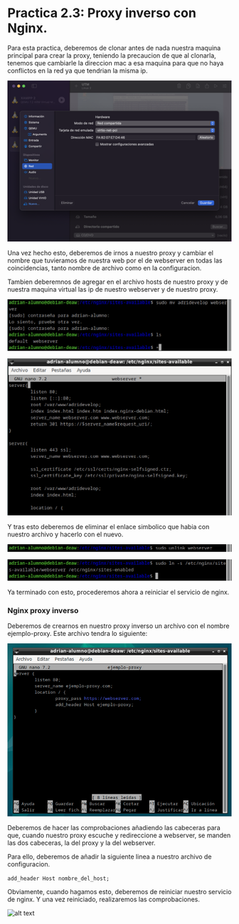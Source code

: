 # Practica 2.3: Proxy inverso con Nginx.

Para esta practica, deberemos de clonar antes de nada nuestra maquina principal para crear la proxy, teniendo la precaucion de que al clonarla, tenemos que cambiarle la direccion mac a esa maquina para que no haya conflictos en la red ya que tendrian la misma ip.

![alt text](./imagenes_actividad_2_3/image.png)

Una vez hecho esto, deberemos de irnos a nuestro proxy y cambiar el nombre que tuvieramos de nuestra web por el de webserver en todas las coincidencias, tanto nombre de archivo como en la configuracion.

Tambien deberemnos de agregar en el archivo hosts de nuestro proxy y de nuestra maquina virtual las ip de nuestro webserver y de nuestro proxy.

![alt text](./imagenes_actividad_2_3/image-1.png)

![alt text](./imagenes_actividad_2_3/image-2.png)

Y tras esto deberemos de eliminar el enlace simbolico que habia con nuestro archivo y hacerlo con el nuevo.

![alt text](./imagenes_actividad_2_3/image-3.png)

![alt text](./imagenes_actividad_2_3/image-4.png)

Ya terminado con esto, procederemos ahora a reiniciar el servicio de nginx.

### Nginx proxy inverso

Deberemos de crearnos en nuestro proxy inverso un archivo con el nombre ejemplo-proxy. Este archivo tendra lo siguiente:

![alt text](./imagenes_actividad_2_3/image-7.png)

Deberemos de hacer las comprobaciones añadiendo las cabeceras para que, cuando nuestro proxy escuche y redireccione a webserver, se manden las dos cabeceras, la del proxy y la del webserver.

Para ello, deberemos de añadir la siguiente linea a nuestro archivo de configuracion.

```add_header Host nombre_del_host;```

Obviamente, cuando hagamos esto, deberemos de reiniciar nuestro servicio de nginx. Y una vez reiniciado, realizaremos las comprobaciones.

![alt text](./imagenes_actividad_2_3/image-6.png)

